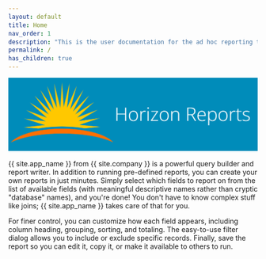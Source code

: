 ```yaml
---
layout: default
title: Home
nav_order: 1
description: "This is the user documentation for the ad hoc reporting tool Horizon Reports"
permalink: /
has_children: true
---
```


![](/assets/images/banner.png)

{{ site.app_name }} from {{ site.company }} is a powerful query builder and report writer. In addition to running pre-defined reports, you can create your own reports in just minutes. Simply select which fields to report on from the list of available fields (with meaningful descriptive names rather than cryptic "database" names), and you're done! You don't have to know complex stuff like joins; {{ site.app_name }} takes care of that for you.

For finer control, you can customize how each field appears, including column heading, grouping, sorting, and totaling. The easy-to-use filter dialog allows you to include or exclude specific records. Finally, save the report so you can edit it, copy it, or make it available to others to run.
